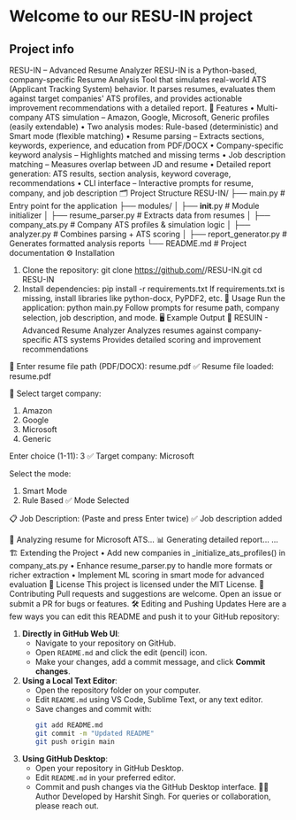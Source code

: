 # Welcome to our RESU-IN project

## Project info

RESU-IN – Advanced Resume Analyzer
RESU-IN is a Python-based, company-specific Resume Analysis Tool that simulates real-world ATS (Applicant Tracking System) behavior. It parses resumes, evaluates them against target companies' ATS profiles, and provides actionable improvement recommendations with a detailed report.
📌 Features
• Multi-company ATS simulation – Amazon, Google, Microsoft, Generic profiles (easily extendable)
• Two analysis modes: Rule-based (deterministic) and Smart mode (flexible matching)
• Resume parsing – Extracts sections, keywords, experience, and education from PDF/DOCX
• Company-specific keyword analysis – Highlights matched and missing terms
• Job description matching – Measures overlap between JD and resume
• Detailed report generation: ATS results, section analysis, keyword coverage, recommendations
• CLI interface – Interactive prompts for resume, company, and job description
🗂 Project Structure
RESU-IN/
├── main.py                  # Entry point for the application
├── modules/
│   ├── __init__.py           # Module initializer
│   ├── resume_parser.py      # Extracts data from resumes
│   ├── company_ats.py        # Company ATS profiles & simulation logic
│   ├── analyzer.py           # Combines parsing + ATS scoring
│   ├── report_generator.py   # Generates formatted analysis reports
└── README.md                 # Project documentation
⚙️ Installation
1. Clone the repository:
git clone https://github.com/<your-username>/RESU-IN.git
cd RESU-IN
2. Install dependencies:
pip install -r requirements.txt
If requirements.txt is missing, install libraries like python-docx, PyPDF2, etc.
🚀 Usage
Run the application:
python main.py
Follow prompts for resume path, company selection, job description, and mode.
🖥 Example Output
🎯 RESUIN - Advanced Resume Analyzer
Analyzes resumes against company-specific ATS systems
Provides detailed scoring and improvement recommendations

📄 Enter resume file path (PDF/DOCX): resume.pdf
✅ Resume file loaded: resume.pdf

🏢 Select target company:
1. Amazon
2. Google
3. Microsoft
4. Generic

Enter choice (1-11): 3
✅ Target company: Microsoft

Select the mode:
1.	Smart Mode
2.	Rule Based
✅ Mode Selected

📋 Job Description: (Paste and press Enter twice)
✅ Job description added

🤖 Analyzing resume for Microsoft ATS...
📊 Generating detailed report...
...
🏗 Extending the Project
• Add new companies in _initialize_ats_profiles() in company_ats.py
• Enhance resume_parser.py to handle more formats or richer extraction
• Implement ML scoring in smart mode for advanced evaluation
📄 License
This project is licensed under the MIT License.
🤝 Contributing
Pull requests and suggestions are welcome. Open an issue or submit a PR for bugs or features.
🛠 Editing and Pushing Updates
Here are a few ways you can edit this README and push it to your GitHub repository:
1. **Directly in GitHub Web UI**:
   - Navigate to your repository on GitHub.
   - Open `README.md` and click the edit (pencil) icon.
   - Make your changes, add a commit message, and click **Commit changes**.
2. **Using a Local Text Editor**:
   - Open the repository folder on your computer.
   - Edit `README.md` using VS Code, Sublime Text, or any text editor.
   - Save changes and commit with:
     ```bash
     git add README.md
     git commit -m "Updated README"
     git push origin main
     ```
3. **Using GitHub Desktop**:
   - Open your repository in GitHub Desktop.
   - Edit `README.md` in your preferred editor.
   - Commit and push changes via the GitHub Desktop interface.
👨‍💻 Author
Developed by Harshit Singh. For queries or collaboration, please reach out.

